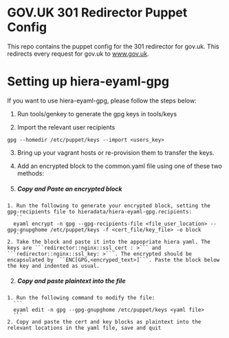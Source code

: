 # GOV.UK 301 Redirector Puppet Config

This repo contains the puppet config for the 301 redirector for gov.uk. This redirects every request for gov.uk to www.gov.uk.

# Setting up hiera-eyaml-gpg

If you want to use hiera-eyaml-gpg, please follow the steps below:

1. Run tools/genkey to generate the gpg keys in tools/keys

2. Import the relevant user recipients
  ```
  gpg --homedir /etc/puppet/keys --import <users_key>
  ```

3. Bring up your vagrant hosts or re-provision them to transfer the keys.

4. Add an encrypted block to the common.yaml file using one of these two methods:

  1. ##### Copy and Paste an encrypted block

    1. Run the following to generate your encrypted block, setting the gpg-recipients file to hieradata/hiera-eyaml-gpg.recipients:
      ```
      eyaml encrypt -n gpg --gpg-recipients-file <file_user_location> --gpg-gnupghome /etc/puppet/keys -f <cert_file/key_file> -o block
      ```
    2. Take the block and paste it into the appopriate hiera yaml. The keys are ```redirector::nginx::ssl_cert : >``` and ```redirector::nginx::ssl_key: >```. The encrypted should be encapsulated by ```ENC[GPG,<encryped_text>]```. Paste the block below the key and indented as usual.
    
  2. ##### Copy and paste plaintext into the file

    1. Run the following command to modify the file:
      ```
      eyaml edit -n gpg --gpg-gnupghome /etc/puppet/keys <yaml file>
      ```
    2. Copy and paste the cert and key blocks as plaintext into the relevant locations in the yaml file, save and quit
